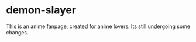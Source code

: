 # demon-slayer
This is an anime fanpage, created for anime lovers. Its still undergoing some changes.
